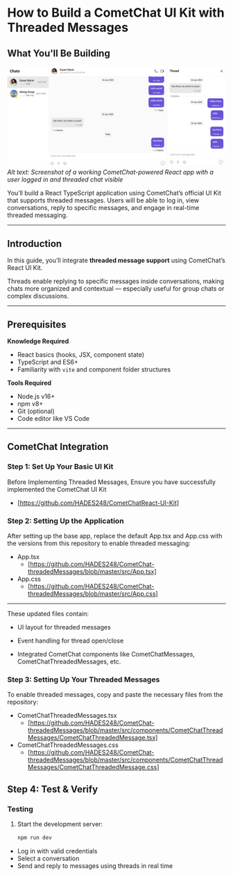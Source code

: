 # How to Build a CometChat UI Kit with Threaded Messages

## What You'll Be Building

![Chat UI Screenshot](https://github.com/HADES248/CometChat-threadedMessages/blob/master/src/assets/threadedMessages.png)  
*Alt text: Screenshot of a working CometChat-powered React app with a user logged in and threaded chat visible*

You’ll build a React TypeScript application using CometChat’s official UI Kit that supports threaded messages. Users will be able to log in, view conversations, reply to specific messages, and engage in real-time threaded messaging.

---

## Introduction

In this guide, you’ll integrate **threaded message support** using CometChat’s React UI Kit.

Threads enable replying to specific messages inside conversations, making chats more organized and contextual — especially useful for group chats or complex discussions.

---

## Prerequisites

**Knowledge Required**
- React basics (hooks, JSX, component state)
- TypeScript and ES6+
- Familiarity with `vite` and component folder structures

**Tools Required**
- Node.js v16+
- npm v8+
- Git (optional)
- Code editor like VS Code

---

## CometChat Integration

### Step 1: Set Up Your Basic UI Kit

Before Implementing Threaded Messages, Ensure you have successfully implemented the CometChat UI Kit

- [https://github.com/HADES248/CometChatReact-UI-Kit]

### Step 2: Setting Up the Application

After setting up the base app, replace the default App.tsx and App.css with the versions from this repository to enable threaded messaging:

- App.tsx
  - [https://github.com/HADES248/CometChat-threadedMessages/blob/master/src/App.tsx]
- App.css
  - [https://github.com/HADES248/CometChat-threadedMessages/blob/master/src/App.css]
  
---

These updated files contain:

- UI layout for threaded messages

- Event handling for thread open/close

- Integrated CometChat components like CometChatMessages, CometChatThreadedMessages, etc.

### Step 3: Setting Up Your Threaded Messages

To enable threaded messages, copy and paste the necessary files from the repository:

- CometChatThreadedMessages.tsx
  - [https://github.com/HADES248/CometChat-threadedMessages/blob/master/src/components/CometChatThreadMessages/CometChatThreadedMessage.tsx]
- CometChatThreadedMessages.css
  - [https://github.com/HADES248/CometChat-threadedMessages/blob/master/src/components/CometChatThreadMessages/CometChatThreadedMessage.css]
 

## Step 4: Test & Verify

### Testing
1. Start the development server:
   ```bash
   npm run dev
   ```
- Log in with valid credentials
- Select a conversation
- Send and reply to messages using threads in real time


  
